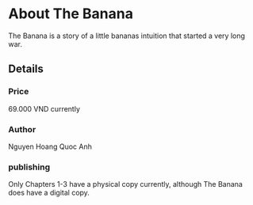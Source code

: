 # About The Banana
The Banana is a story of a little bananas intuition that started a very long war.

## Details

### Price
69.000 VND currently 

### Author
Nguyen Hoang Quoc Anh

### publishing
Only Chapters 1-3 have a physical copy currently, although The Banana does have a digital copy.

